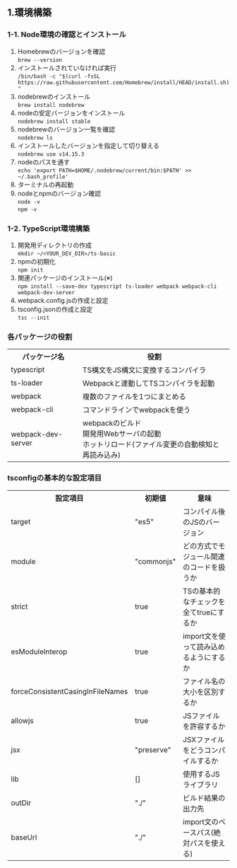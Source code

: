 ## 1.環境構築

### 1-1. Node環境の確認とインストール
1. Homebrewのバージョンを確認  
`brew --version`  
2. インストールされていなければ実行  
`/bin/bash -c "$(curl -fsSL https://raw.githubusercontent.com/Homebrew/install/HEAD/install.sh)"`  
3. nodebrewのインストール  
`brew install nodebrew`  
4. nodeの安定バージョンをインストール  
`nodebrew install stable`  
5. nodebrewのバージョン一覧を確認  
`nodebrew ls`
6. インストールしたバージョンを指定して切り替える  
`nodebrew use v14.15.3`  
7. nodeのパスを通す  
`echo 'export PATH=$HOME/.nodebrew/current/bin:$PATH' >> ~/.bash_profile'`  
8. ターミナルの再起動  
9. nodeとnpmのバージョン確認  
`node -v`  
`npm -v`  

### 1-2. TypeScript環境構築
1. 開発用ディレクトリの作成  
`mkdir ~/<YOUR_DEV_DIR>/ts-basic`
2. npmの初期化  
`npm init`
3. 関連パッケージのインストール(※)  
`npm install --save-dev typescript ts-loader webpack webpack-cli webpack-dev-server` 
4. webpack.config.jsの作成と設定  
5. tsconfig.jsonの作成と設定  
`tsc --init`  

### 各パッケージの役割
<table>
<tr>
<th>パッケージ名</th>
<th>役割</th>
</tr>
<tr>
<td>typescript</td>
<td>TS構文をJS構文に変換するコンパイラ</td>
</tr>
<tr>
<td>ts-loader</td>
<td>Webpackと連動してTSコンパイラを起動</td>
</tr>
<tr>
<td>webpack</td>
<td>複数のファイルを1つにまとめる</td>
</tr>
<tr>
<td>webpack-cli</td>
<td>コマンドラインでwebpackを使う</td>
</tr>
<tr>
<td>webpack-dev-server</td>
<td>
webpackのビルド<br>
開発用Webサーバの起動<br>
ホットリロード(ファイル変更の自動検知と再読み込み)<br>
</td>
</tr>
</table>

### tsconfigの基本的な設定項目
<table>
<tr>
<th>設定項目</th>
<th>初期値</th>
<th>意味</th>
</tr>
<tr>
<td>target</td>
<td>"es5"</td>
<td>コンパイル後のJSのバージョン</td>
</tr>
<td>module</td>
<td>"commonjs"</td>
<td>どの方式でモジュール関連のコードを扱うか</td>
</tr>
<td>strict</td>
<td>true</td>
<td>TSの基本的なチェックを全てtrueにするか</td>
</tr>
<td>esModuleInterop</td>
<td>true</td>
<td>import文を使って読み込めるようにするか</td>
</tr>
<td>forceConsistentCasingInFileNames</td>
<td>true</td>
<td>ファイル名の大小を区別するか</td>
</tr>
<td>allowjs</td>
<td>true</td>
<td>JSファイルを許容するか</td>
</tr>
<td>jsx</td>
<td>"preserve"</td>
<td>JSXファイルをどうコンパイルするか</td>
</tr>
<td>lib</td>
<td>[]</td>
<td>使用するJSライブラリ</td>
</tr>
<td>outDir</td>
<td>"./"</td>
<td>ビルド結果の出力先</td>
</tr>
<td>baseUrl</td>
<td>"./"</td>
<td>import文のベースパス(絶対パスを使える)</td>
</tr>


